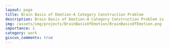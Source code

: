 ```yaml
---
layout: page
title: Brain Basis of Emotion-A Category Construction Problem
description: Brain Basis of Emotion-A Category Construction Problem is a project funded by NSF [NSF20]. The team is led by Ajay Satpute in the PEN Cluster. The objective is to demonstrate with larger sample size that a priori emotion category construction for brain activity analysis may not be based on models that can be justified with statistical modeling and hypothesis testing.
img: /assets/img/projects/BrainBasisOfEmotion/BrainBasisOfEmotion.png
importance: 1
category: work
giscus_comments: true
---
```

